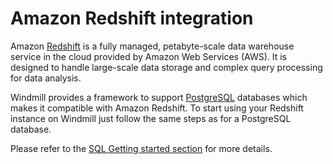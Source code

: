 # Amazon Redshift integration

Amazon [Redshift](https://aws.amazon.com/redshift/) is a fully managed, petabyte-scale data warehouse service in the cloud provided by Amazon Web Services (AWS).
It is designed to handle large-scale data storage and complex query processing for data analysis.

Windmill provides a framework to support [PostgreSQL](./postgresql.md) databases which makes it compatible with Amazon Redshift. To start using your Redshift instance on Windmill just follow the same steps as for a PostgreSQL database.

Please refer to the [SQL Getting started section](../getting_started/0_scripts_quickstart/5_sql_quickstart/index.mdx) for more details.

